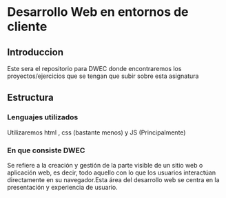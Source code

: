 <H1>Desarrollo Web en entornos de cliente </H1>
<h2>Introduccion</h2>
<p>Este sera el repositorio para DWEC donde encontraremos los proyectos/ejercicios que se tengan que subir sobre esta asignatura </p>
<h2 id="estructura">Estructura</h2>
<h3>Lenguajes utilizados</h3>
<p>Utilizaremos html , css (bastante menos) y JS (Principalmente) <br>
</p>
<h3>En que consiste DWEC</h3>
<p> Se refiere a la creación y gestión de la parte visible de un sitio web o aplicación web, es decir, todo aquello con lo que los usuarios interactúan directamente en su navegador.Esta área del desarrollo web se centra en la presentación y experiencia de usuario.</p>
